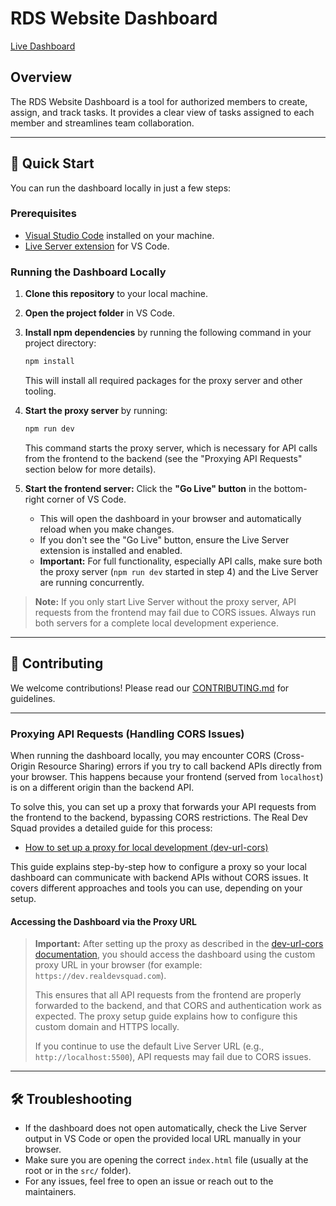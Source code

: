 # RDS Website Dashboard

[Live Dashboard](https://dashboard.realdevsquad.com/)

## Overview

The RDS Website Dashboard is a tool for authorized members to create, assign, and track tasks. It provides a clear view of tasks assigned to each member and streamlines team collaboration.

---

## 🚀 Quick Start

You can run the dashboard locally in just a few steps:

### Prerequisites

- [Visual Studio Code](https://code.visualstudio.com/) installed on your machine.
- [Live Server extension](https://marketplace.visualstudio.com/items?itemName=ritwickdey.LiveServer) for VS Code.

### Running the Dashboard Locally

1.  **Clone this repository** to your local machine.
2.  **Open the project folder** in VS Code.
3.  **Install npm dependencies** by running the following command in your project directory:

    ```bash
    npm install
    ```

    This will install all required packages for the proxy server and other tooling.

4.  **Start the proxy server** by running:

    ```bash
    npm run dev
    ```

    This command starts the proxy server, which is necessary for API calls from the frontend to the backend (see the "Proxying API Requests" section below for more details).

5.  **Start the frontend server:** Click the **"Go Live" button** in the bottom-right corner of VS Code.
    - This will open the dashboard in your browser and automatically reload when you make changes.
    - If you don't see the "Go Live" button, ensure the Live Server extension is installed and enabled.
    - **Important:** For full functionality, especially API calls, make sure both the proxy server (`npm run dev` started in step 4) and the Live Server are running concurrently.

> **Note:** If you only start Live Server without the proxy server, API requests from the frontend may fail due to CORS issues. Always run both servers for a complete local development experience.

---

## 🤝 Contributing

We welcome contributions! Please read our [CONTRIBUTING.md](CONTRIBUTING.md) for guidelines.

---

### Proxying API Requests (Handling CORS Issues)

When running the dashboard locally, you may encounter CORS (Cross-Origin Resource Sharing) errors if you try to call backend APIs directly from your browser. This happens because your frontend (served from `localhost`) is on a different origin than the backend API.

To solve this, you can set up a proxy that forwards your API requests from the frontend to the backend, bypassing CORS restrictions. The Real Dev Squad provides a detailed guide for this process:

- [How to set up a proxy for local development (dev-url-cors)](https://github.com/Real-Dev-Squad/docs/tree/main/docs/dev/https-dev-url-cors)

This guide explains step-by-step how to configure a proxy so your local dashboard can communicate with backend APIs without CORS issues. It covers different approaches and tools you can use, depending on your setup.

#### Accessing the Dashboard via the Proxy URL

> **Important:** After setting up the proxy as described in the [dev-url-cors documentation](https://github.com/Real-Dev-Squad/docs/tree/main/docs/dev/https-dev-url-cors), you should access the dashboard using the custom proxy URL in your browser (for example: `https://dev.realdevsquad.com`).
>
> This ensures that all API requests from the frontend are properly forwarded to the backend, and that CORS and authentication work as expected. The proxy setup guide explains how to configure this custom domain and HTTPS locally.
>
> If you continue to use the default Live Server URL (e.g., `http://localhost:5500`), API requests may fail due to CORS issues.

---

## 🛠️ Troubleshooting

- If the dashboard does not open automatically, check the Live Server output in VS Code or open the provided local URL manually in your browser.
- Make sure you are opening the correct `index.html` file (usually at the root or in the `src/` folder).
- For any issues, feel free to open an issue or reach out to the maintainers.
